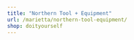 ```yaml
---
title: "Northern Tool + Equipment"
url: /marietta/northern-tool-equipment/
shop: doityourself
---
```

